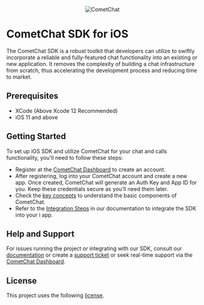 <p align="center">
  <img alt="CometChat" src="https://assets.cometchat.io/website/images/logos/banner.png">
</p>

# CometChat SDK for iOS
The CometChat SDK is a robust toolkit that developers can utilize to swiftly incorporate a reliable and fully-featured chat functionality into an existing or new application. It removes the complexity of building a chat infrastructure from scratch, thus accelerating the development process and reducing time to market.

## Prerequisites
- XCode (Above Xcode 12 Recommended)
- iOS 11 and above 

## Getting Started
To set up iOS SDK and utilize CometChat for your chat and calls functionality, you'll need to follow these steps:
- Register at the [CometChat Dashboard](https://app.cometchat.com/) to create an account.
- After registering, log into your CometChat account and create a new app. Once created, CometChat will generate an Auth Key and App ID for you. Keep these credentials secure as you'll need them later.
- Check the [key concepts](https://www.cometchat.com/docs/sdk/ios/key-concepts) to understand the basic components of CometChat.
- Refer to the [Integration Steps](https://www.cometchat.com/docs/sdk/ios/setup) in our documentation to integrate the SDK into your i app.

## Help and Support
For issues running the project or integrating with our SDK, consult our [documentation](https://www.cometchat.com/docs/sdk/ios/overview) or create a [support ticket](https://help.cometchat.com/hc/en-us) or seek real-time support via the [CometChat Dashboard](https://app.cometchat.com/).


## License
This project uses the following [license](https://github.com/cometchat-pro/ios-swift-chat-ui-kit/blob/master/License.md).


